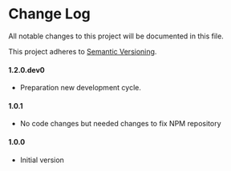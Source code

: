 [petervanderdoes]: https://github.com/petervanderdoes "Peter van der Does on GitHub"
# Change Log
All notable changes to this project will be documented in this file.

This project adheres to [Semantic Versioning](http://semver.org/).

#### 1.2.0.dev0
* Preparation new development cycle.

#### 1.0.1
* No code changes but needed changes to fix NPM repository

#### 1.0.0
* Initial version

